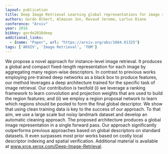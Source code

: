 ```yaml
---
layout: publication
title: Deep Image Retrieval Learning global representations for image search
authors: Gordo Albert, Almazan Jon, Revaud Jerome, Larlus Diane
conference: "Arxiv"
year: 2016
bibkey: gordo2016deep
additional_links:
  - {name: "Paper", url: "https://arxiv.org/abs/1604.01325"}
tags: ['ARXIV', 'Image Retrieval', 'TOM']
---
```

We propose a novel approach for instance-level image retrieval. It produces a global and compact fixed-length representation for each image by aggregating many region-wise descriptors. In contrast to previous works employing pre-trained deep networks as a black box to produce features, our method leverages a deep architecture trained for the specific task of image retrieval. Our contribution is twofold (i) we leverage a ranking framework to learn convolution and projection weights that are used to build the region features; and (ii) we employ a region proposal network to learn which regions should be pooled to form the final global descriptor. We show that using clean training data is key to the success of our approach. To that aim, we use a large scale but noisy landmark dataset and develop an automatic cleaning approach. The proposed architecture produces a global image representation in a single forward pass. Our approach significantly outperforms previous approaches based on global descriptors on standard datasets. It even surpasses most prior works based on costly local descriptor indexing and spatial verification. Additional material is available at www.xrce.xerox.com/Deep-Image-Retrieval.
